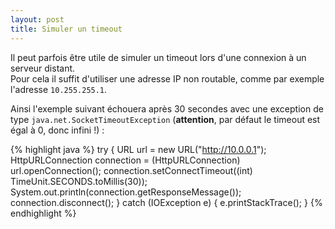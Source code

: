 ```yaml
---
layout: post
title: Simuler un timeout
---
```

Il peut parfois être utile de simuler un timeout lors d'une connexion à un serveur distant.  
Pour cela il suffit d'utiliser une adresse IP non routable, comme par exemple l'adresse `10.255.255.1`.  

Ainsi l'exemple suivant échouera après 30 secondes avec une exception de type `java.net.SocketTimeoutException` (**attention**, par défaut le timeout est égal à 0, donc infini !) :

{% highlight java %}
try {
  URL url = new URL("http://10.0.0.1");
  HttpURLConnection connection = (HttpURLConnection) url.openConnection();
  connection.setConnectTimeout((int) TimeUnit.SECONDS.toMillis(30));
  System.out.println(connection.getResponseMessage());
  connection.disconnect();
} catch (IOException e) {
  e.printStackTrace();
}
{% endhighlight %}